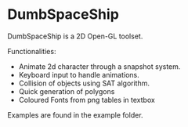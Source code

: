 # DumbSpaceShip

DumbSpaceShip is a 2D Open-GL toolset.


Functionalities:

- Animate 2d character through a snapshot system.
- Keyboard input to handle animations.
- Collision of objects using SAT algorithm.
- Quick generation of polygons
- Coloured Fonts from png tables in textbox

Examples are found in the example folder.
